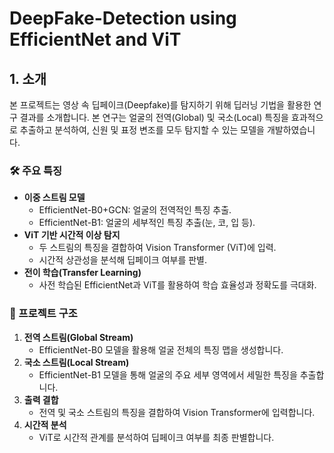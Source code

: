# DeepFake-Detection using EfficientNet and ViT

## 1. 소개
본 프로젝트는 영상 속 딥페이크(Deepfake)를 탐지하기 위해 딥러닝 기법을 활용한 연구 결과를 소개합니다. 본 연구는 얼굴의 전역(Global) 및 국소(Local) 특징을 효과적으로 추출하고 분석하여, 신원 및 표정 변조를 모두 탐지할 수 있는 모델을 개발하였습니다. 

### 🛠️ 주요 특징
- **이중 스트림 모델**  
  - EfficientNet-B0+GCN: 얼굴의 전역적인 특징 추출.  
  - EfficientNet-B1: 얼굴의 세부적인 특징 추출(눈, 코, 입 등).  
- **ViT 기반 시간적 이상 탐지**  
  - 두 스트림의 특징을 결합하여 Vision Transformer (ViT)에 입력.  
  - 시간적 상관성을 분석해 딥페이크 여부를 판별.  
- **전이 학습(Transfer Learning)**  
  - 사전 학습된 EfficientNet과 ViT를 활용하여 학습 효율성과 정확도를 극대화.
 

### 📁 프로젝트 구조
1. **전역 스트림(Global Stream)**  
   - EfficientNet-B0 모델을 활용해 얼굴 전체의 특징 맵을 생성합니다.
2. **국소 스트림(Local Stream)**  
   - EfficientNet-B1 모델을 통해 얼굴의 주요 세부 영역에서 세밀한 특징을 추출합니다.
3. **출력 결합**  
   - 전역 및 국소 스트림의 특징을 결합하여 Vision Transformer에 입력합니다.
4. **시간적 분석**  
   - ViT로 시간적 관계를 분석하여 딥페이크 여부를 최종 판별합니다.
